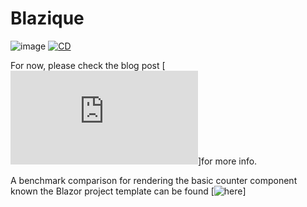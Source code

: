 # Blazique

![image](https://github.com/Blazique/Blazique/assets/3175802/2933c84a-c9ec-47cd-9bee-2978869894ab)
[![CD](https://github.com/Blazique/Blazique/actions/workflows/cd.yml/badge.svg)](https://github.com/Blazique/Blazique/actions/workflows/cd.yml)

For now, please check the blog post [![here](https://www.mauricepeters.dev/2023/10/model-view-update-mvu-pattern-using-asp.html)]for more info.

A benchmark comparison for rendering the basic counter component known the Blazor project template can be found [![here](https://blazique.github.io/Blazique/benchmark-results/)]
